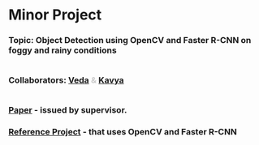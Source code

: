 # Minor Project

### Topic: Object Detection using OpenCV and Faster R-CNN on foggy and rainy conditions
#
### Collaborators: <span style="color:#cccccc">[Veda](https://github.com/veda28) & [Kavya](https://github.com/kavya016)</span>
#
### [Paper](./paper.pdf) - issued by supervisor.
### [Reference Project](./ext-project/) - that uses OpenCV and Faster R-CNN
#
